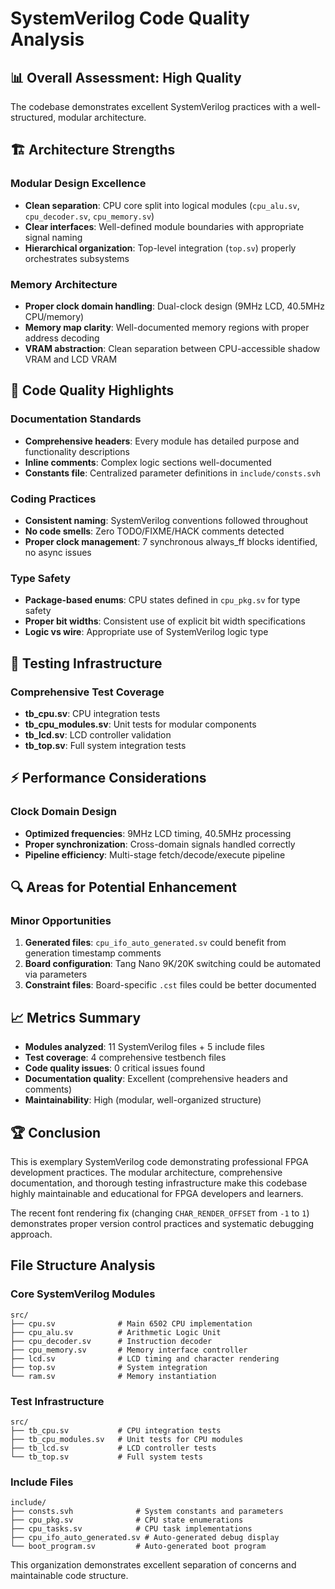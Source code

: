 # SystemVerilog Code Quality Analysis

## 📊 Overall Assessment: High Quality

The codebase demonstrates excellent SystemVerilog practices with a well-structured, modular architecture.

## 🏗️ Architecture Strengths

### Modular Design Excellence
- **Clean separation**: CPU core split into logical modules (`cpu_alu.sv`, `cpu_decoder.sv`, `cpu_memory.sv`)
- **Clear interfaces**: Well-defined module boundaries with appropriate signal naming
- **Hierarchical organization**: Top-level integration (`top.sv`) properly orchestrates subsystems

### Memory Architecture
- **Proper clock domain handling**: Dual-clock design (9MHz LCD, 40.5MHz CPU/memory)
- **Memory map clarity**: Well-documented memory regions with proper address decoding
- **VRAM abstraction**: Clean separation between CPU-accessible shadow VRAM and LCD VRAM

## 🎯 Code Quality Highlights

### Documentation Standards
- **Comprehensive headers**: Every module has detailed purpose and functionality descriptions
- **Inline comments**: Complex logic sections well-documented
- **Constants file**: Centralized parameter definitions in `include/consts.svh`

### Coding Practices
- **Consistent naming**: SystemVerilog conventions followed throughout
- **No code smells**: Zero TODO/FIXME/HACK comments detected
- **Proper clock management**: 7 synchronous always_ff blocks identified, no async issues

### Type Safety
- **Package-based enums**: CPU states defined in `cpu_pkg.sv` for type safety
- **Proper bit widths**: Consistent use of explicit bit width specifications
- **Logic vs wire**: Appropriate use of SystemVerilog logic type

## 🔧 Testing Infrastructure

### Comprehensive Test Coverage
- **tb_cpu.sv**: CPU integration tests
- **tb_cpu_modules.sv**: Unit tests for modular components
- **tb_lcd.sv**: LCD controller validation
- **tb_top.sv**: Full system integration tests

## ⚡ Performance Considerations

### Clock Domain Design
- **Optimized frequencies**: 9MHz LCD timing, 40.5MHz processing
- **Proper synchronization**: Cross-domain signals handled correctly
- **Pipeline efficiency**: Multi-stage fetch/decode/execute pipeline

## 🔍 Areas for Potential Enhancement

### Minor Opportunities
1. **Generated files**: `cpu_ifo_auto_generated.sv` could benefit from generation timestamp comments
2. **Board configuration**: Tang Nano 9K/20K switching could be automated via parameters
3. **Constraint files**: Board-specific `.cst` files could be better documented

## 📈 Metrics Summary

- **Modules analyzed**: 11 SystemVerilog files + 5 include files
- **Test coverage**: 4 comprehensive testbench files
- **Code quality issues**: 0 critical issues found
- **Documentation quality**: Excellent (comprehensive headers and comments)
- **Maintainability**: High (modular, well-organized structure)

## 🏆 Conclusion

This is exemplary SystemVerilog code demonstrating professional FPGA development practices. The modular architecture, comprehensive documentation, and thorough testing infrastructure make this codebase highly maintainable and educational for FPGA developers and learners.

The recent font rendering fix (changing `CHAR_RENDER_OFFSET` from `-1` to `1`) demonstrates proper version control practices and systematic debugging approach.

## File Structure Analysis

### Core SystemVerilog Modules
```
src/
├── cpu.sv              # Main 6502 CPU implementation
├── cpu_alu.sv          # Arithmetic Logic Unit
├── cpu_decoder.sv      # Instruction decoder
├── cpu_memory.sv       # Memory interface controller
├── lcd.sv              # LCD timing and character rendering
├── top.sv              # System integration
└── ram.sv              # Memory instantiation
```

### Test Infrastructure
```
src/
├── tb_cpu.sv           # CPU integration tests
├── tb_cpu_modules.sv   # Unit tests for CPU modules
├── tb_lcd.sv           # LCD controller tests
└── tb_top.sv           # Full system tests
```

### Include Files
```
include/
├── consts.svh              # System constants and parameters
├── cpu_pkg.sv              # CPU state enumerations
├── cpu_tasks.sv            # CPU task implementations
├── cpu_ifo_auto_generated.sv # Auto-generated debug display
└── boot_program.sv         # Auto-generated boot program
```

This organization demonstrates excellent separation of concerns and maintainable code structure.